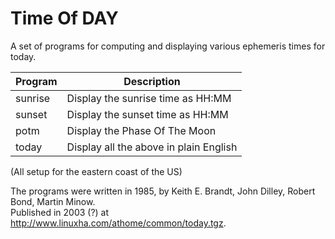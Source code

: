 Time Of DAY
===========

A set of programs for computing and displaying various ephemeris times for today.

| Program | Description                            |
| ------- | -------------------------------------- |
| sunrise | Display the sunrise time as HH:MM      |
| sunset  | Display the sunset time as HH:MM       |
| potm    | Display the Phase Of The Moon          |
| today   | Display all the above in plain English |

(All setup for the eastern coast of the US)

The programs were written in 1985, by Keith E. Brandt, John Dilley, Robert Bond, Martin Minow.  
Published in 2003 (?) at http://www.linuxha.com/athome/common/today.tgz.
